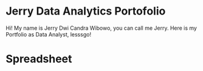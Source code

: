 # Jerry Data Analytics Portofolio
Hi! My name is Jerry Dwi Candra Wibowo, you can call me Jerry. Here is my Portfolio as Data Analyst, lesssgo!


# Spreadsheet
